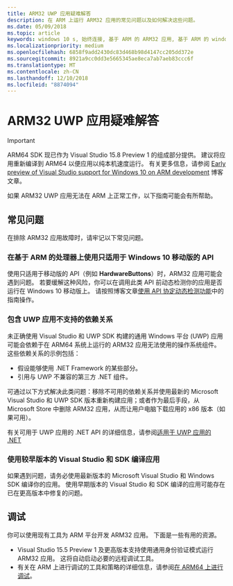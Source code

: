 ```yaml
---
title: ARM32 UWP 应用疑难解答
description: 在 ARM 上运行 ARM32 应用的常见问题以及如何解决这些问题。
ms.date: 05/09/2018
ms.topic: article
keywords: windows 10 s, 始终连接, 基于 ARM 的 ARM32 应用, 基于 ARM 的 windows 10, 疑难解答
ms.localizationpriority: medium
ms.openlocfilehash: 6858f9add2430dc83d468b98d4147cc205dd372e
ms.sourcegitcommit: 8921a9cc0dd3e5665345ae8eca7ab7aeb83ccc6f
ms.translationtype: MT
ms.contentlocale: zh-CN
ms.lasthandoff: 12/10/2018
ms.locfileid: "8874094"
---
```

# <a name="troubleshooting-arm32-uwp-apps"></a>ARM32 UWP 应用疑难解答
>[!IMPORTANT]
> ARM64 SDK 现已作为 Visual Studio 15.8 Preview 1 的组成部分提供。 建议将应用重新编译到 ARM64 以便应用以纯本机速度运行。 有关更多信息，请参阅 [Early preview of Visual Studio support for Windows 10 on ARM development](https://blogs.windows.com/buildingapps/2018/05/08/visual-studio-support-for-windows-10-on-arm-development/) 博客文章。

如果 ARM32 UWP 应用无法在 ARM 上正常工作，以下指南可能会有所帮助。 

## <a name="common-issues"></a>常见问题
在排除 ARM32 应用故障时，请牢记以下常见问题。

### <a name="using-windows-10-mobile-only-apis-on-arm-based-processors"></a>在基于 ARM 的处理器上使用只适用于 Windows 10 移动版的 API 
使用只适用于移动版的 API（例如 **HardwareButtons**）时，ARM32 应用可能会遇到问题。 若要缓解这种风险，你可以在调用此类 API 前动态检测你的应用是否运行在 Windows 10 移动版上。 请按照博客文章[使用 API 协定动态检测功能](https://blogs.windows.com/buildingapps/2015/09/15/dynamically-detecting-features-with-api-contracts-10-by-10/)中的指南操作。

### <a name="including-dependencies-not-supported-by-uwp-apps"></a>包含 UWP 应用不支持的依赖关系
未正确使用 Visual Studio 和 UWP SDK 构建的通用 Windows 平台 (UWP) 应用可能会依赖于在 ARM64 系统上运行的 ARM32 应用无法使用的操作系统组件。 这些依赖关系的示例包括：

- 假设能够使用 .NET Framework 的某些部分。
- 引用与 UWP 不兼容的第三方 .NET 组件。

可通过以下方式解决此类问题：移除不可用的依赖关系并使用最新的 Microsoft Visual Studio 和 UWP SDK 版本重新构建应用；或者作为最后手段，从 Microsoft Store 中删除 ARM32 应用，从而让用户电脑下载应用的 x86 版本（如果可用）。 

有关可用于 UWP 应用的 .NET API 的详细信息，请参阅[适用于 UWP 应用的 .NET](https://msdn.microsoft.com/library/windows/apps/mt185501.aspx)

### <a name="compiling-an-app-with-an-older-version-of-visual-studio-and-sdk"></a>使用较早版本的 Visual Studio 和 SDK 编译应用
如果遇到问题，请务必使用最新版本的 Microsoft Visual Studio 和 Windows SDK 编译你的应用。 使用早期版本的 Visual Studio 和 SDK 编译的应用可能存在已在更高版本中修复的问题。

## <a name="debugging"></a>调试
你可以使用现有工具为 ARM 平台开发 ARM32 应用。 下面是一些有用的资源。

- Visual Studio 15.5 Preview 1 及更高版本支持使用通用身份验证模式运行 ARM32 应用。 这将自动启动必要的远程调试工具。
- 有关在 ARM 上进行调试的工具和策略的详细信息，请参阅[在 ARM64 上进行调试](https://docs.microsoft.com/en-us/windows-hardware/drivers/debugger/debugging-arm64)。